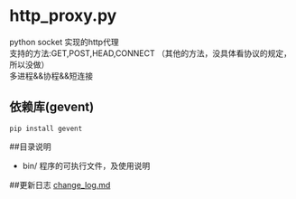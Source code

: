 # http_proxy.py
python socket 实现的http代理  
支持的方法:GET,POST,HEAD,CONNECT （其他的方法，没具体看协议的规定，所以没做）    
多进程&&协程&&短连接   

## 依赖库(gevent)

```
pip install gevent

```


##目录说明
+ bin/ 程序的可执行文件，及使用说明   



##更新日志
[change_log.md](change_log.md)
